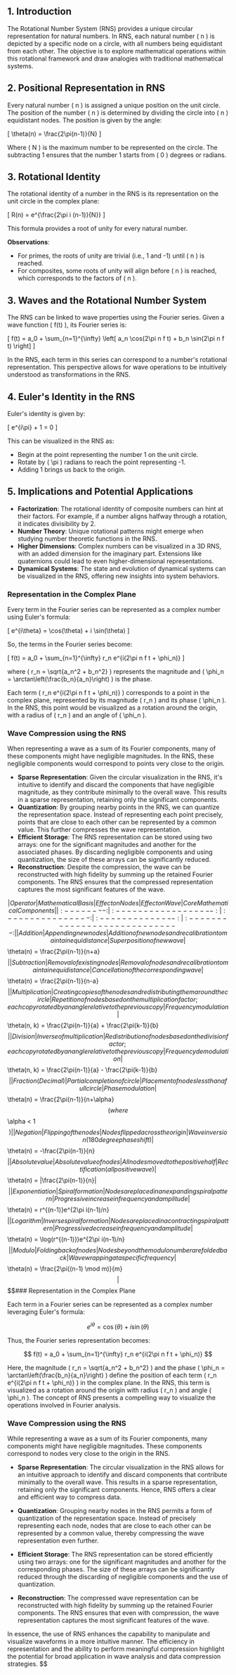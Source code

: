 

## 1. Introduction

The Rotational Number System (RNS) provides a unique circular representation for natural numbers. In RNS, each natural number \( n \) is depicted by a specific node on a circle, with all numbers being equidistant from each other. The objective is to explore mathematical operations within this rotational framework and draw analogies with traditional mathematical systems.

## 2. Positional Representation in RNS

Every natural number \( n \) is assigned a unique position on the unit circle. The position of the number \( n \) is determined by dividing the circle into \( n \) equidistant nodes. The position is given by the angle:

\[ \theta(n) = \frac{2\pi(n-1)}{N} \]

Where \( N \) is the maximum number to be represented on the circle. The subtracting 1 ensures that the number 1 starts from \( 0 \) degrees or radians.

## 3. Rotational Identity

The rotational identity of a number in the RNS is its representation on the unit circle in the complex plane:

\[ R(n) = e^{\frac{2\pi i (n-1)}{N}} \]

This formula provides a root of unity for every natural number.


**Observations**:
- For primes, the roots of unity are trivial (i.e., 1 and -1) until \( n \) is reached.
- For composites, some roots of unity will align before \( n \) is reached, which corresponds to the factors of \( n \).

## 3. Waves and the Rotational Number System

The RNS can be linked to wave properties using the Fourier series. Given a wave function \( f(t) \), its Fourier series is:

\[ f(t) = a_0 + \sum_{n=1}^{\infty} \left[ a_n \cos(2\pi n f t) + b_n \sin(2\pi n f t) \right] \]

In the RNS, each term in this series can correspond to a number's rotational representation. This perspective allows for wave operations to be intuitively understood as transformations in the RNS.

## 4. Euler's Identity in the RNS

Euler's identity is given by:

\[ e^{i\pi} + 1 = 0 \]

This can be visualized in the RNS as:
- Begin at the point representing the number 1 on the unit circle.
- Rotate by \( \pi \) radians to reach the point representing -1.
- Adding 1 brings us back to the origin.

## 5. Implications and Potential Applications

- **Factorization**: The rotational identity of composite numbers can hint at their factors. For example, if a number aligns halfway through a rotation, it indicates divisibility by 2.
- **Number Theory**: Unique rotational patterns might emerge when studying number theoretic functions in the RNS.
- **Higher Dimensions**: Complex numbers can be visualized in a 3D RNS, with an added dimension for the imaginary part. Extensions like quaternions could lead to even higher-dimensional representations.
- **Dynamical Systems**: The state and evolution of dynamical systems can be visualized in the RNS, offering new insights into system behaviors.

### Representation in the Complex Plane

Every term in the Fourier series can be represented as a complex number using Euler's formula:

\[ e^{i\theta} = \cos(\theta) + i \sin(\theta) \]

So, the terms in the Fourier series become:

\[ f(t) = a_0 + \sum_{n=1}^{\infty} r_n e^{i(2\pi n f t + \phi_n)} \]

where \( r_n = \sqrt{a_n^2 + b_n^2} \) represents the magnitude and \( \phi_n = \arctan\left(\frac{b_n}{a_n}\right) \) is the phase.

Each term \( r_n e^{i(2\pi n f t + \phi_n)} \) corresponds to a point in the complex plane, represented by its magnitude \( r_n \) and its phase \( \phi_n \). In the RNS, this point would be visualized as a rotation around the origin, with a radius of \( r_n \) and an angle of \( \phi_n \).

### Wave Compression using the RNS

When representing a wave as a sum of its Fourier components, many of these components might have negligible magnitudes. In the RNS, these negligible components would correspond to points very close to the origin.

- **Sparse Representation**: Given the circular visualization in the RNS, it's intuitive to identify and discard the components that have negligible magnitude, as they contribute minimally to the overall wave. This results in a sparse representation, retaining only the significant components.
- **Quantization**: By grouping nearby points in the RNS, we can quantize the representation space. Instead of representing each point precisely, points that are close to each other can be represented by a common value. This further compresses the wave representation.
- **Efficient Storage**: The RNS representation can be stored using two arrays: one for the significant magnitudes and another for the associated phases. By discarding negligible components and using quantization, the size of these arrays can be significantly reduced.
- **Reconstruction**: Despite the compression, the wave can be reconstructed with high fidelity by summing up the retained Fourier components. The RNS ensures that the compressed representation captures the most significant features of the wave.

$$| Operator | Mathematical Basis | Effect on Nodes | Effect on Wave | Core Mathematical Components |
|:--------:|:------------------:|:---------------:|:--------------:|:-----------------------------:|
| Addition | Appending new nodes | Addition of new nodes and recalibration to maintain equidistance | Superposition of new wave | $$ \theta(n) = \frac{2\pi(n-1)}{n+a} $$ |
| Subtraction | Removal of existing nodes | Removal of nodes and recalibration to maintain equidistance | Cancellation of the corresponding wave | $$ \theta(n) = \frac{2\pi(n-1)}{n-a} $$ |
| Multiplication | Creating copies of the nodes and redistributing them around the circle | Repetition of nodes based on the multiplication factor; each copy rotated by an angle relative to the previous copy | Frequency modulation | $$ \theta(n, k) = \frac{2\pi(n-1)}{a} + \frac{2\pi(k-1)}{b} $$ |
| Division | Inverse of multiplication | Redistribution of nodes based on the division factor; each copy rotated by an angle relative to the previous copy | Frequency demodulation | $$ \theta(n, k) = \frac{2\pi(n-1)}{a} - \frac{2\pi(k-1)}{b} $$ |
| Fraction (Decimal) | Partial completion of circle | Placement of nodes less than a full circle | Phase modulation | $$ \theta(n) = \frac{2\pi(n-1)}{n+\alpha} $$ (where $$ \alpha < 1 $$) |
| Negation | Flipping of the nodes | Nodes flipped across the origin | Wave inversion (180 degree phase shift) | $$ \theta(n) = -\frac{2\pi(n-1)}{n} $$ |
| Absolute value | Absolute value of nodes | All nodes moved to the positive half | Rectification (all positive wave) | $$ \theta(n) = |\frac{2\pi(n-1)}{n}| $$ |
| Exponentiation | Spiral formation | Nodes are placed in an expanding spiral pattern | Progressive increase in frequency and amplitude | $$ \theta(n) = r^{(n-1)}e^{2\pi i(n-1)/n} $$ |
| Logarithm | Inverse spiral formation | Nodes are placed in a contracting spiral pattern | Progressive decrease in frequency and amplitude | $$ \theta(n) = \log(r^{(n-1)})e^{2\pi i(n-1)/n} $$ |
| Modulo | Folding back of nodes | Nodes beyond the modulo number are folded back | Wave wrapping at a specific frequency | $$ \theta(n) = \frac{2\pi((n-1) \mod m)}{m} $$ |$$
$$### Representation in the Complex Plane

Each term in a Fourier series can be represented as a complex number leveraging Euler's formula:

$$ e^{i\theta} = \cos(\theta) + i \sin(\theta) $$

Thus, the Fourier series representation becomes:

$$ f(t) = a_0 + \sum_{n=1}^{\infty} r_n e^{i(2\pi n f t + \phi_n)} $$

Here, the magnitude \( r_n = \sqrt{a_n^2 + b_n^2} \) and the phase \( \phi_n = \arctan\left(\frac{b_n}{a_n}\right) \) define the position of each term \( r_n e^{i(2\pi n f t + \phi_n)} \) in the complex plane. In the RNS, this term is visualized as a rotation around the origin with radius \( r_n \) and angle \( \phi_n \). The concept of RNS presents a compelling way to visualize the operations involved in Fourier analysis.

### Wave Compression using the RNS

While representing a wave as a sum of its Fourier components, many components might have negligible magnitudes. These components correspond to nodes very close to the origin in the RNS.

- **Sparse Representation**: The circular visualization in the RNS allows for an intuitive approach to identify and discard components that contribute minimally to the overall wave. This results in a sparse representation, retaining only the significant components. Hence, RNS offers a clear and efficient way to compress data.

- **Quantization**: Grouping nearby nodes in the RNS permits a form of quantization of the representation space. Instead of precisely representing each node, nodes that are close to each other can be represented by a common value, thereby compressing the wave representation even further.

- **Efficient Storage**: The RNS representation can be stored efficiently using two arrays: one for the significant magnitudes and another for the corresponding phases. The size of these arrays can be significantly reduced through the discarding of negligible components and the use of quantization.

- **Reconstruction**: The compressed wave representation can be reconstructed with high fidelity by summing up the retained Fourier components. The RNS ensures that even with compression, the wave representation captures the most significant features of the wave.

In essence, the use of RNS enhances the capability to manipulate and visualize waveforms in a more intuitive manner. The efficiency in representation and the ability to perform meaningful compression highlight the potential for broad application in wave analysis and data compression strategies.
$$
